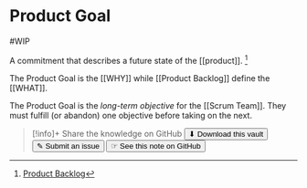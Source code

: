 # Product Goal
#WIP 

A commitment that describes a future state of the [[product]]. [^1]

The Product Goal is the [[WHY]] while [[Product Backlog]] define the [[WHAT]].

The Product Goal is the _long-term objective_ for the [[Scrum Team]]. They must fulfill (or abandon) one objective before taking on the next.

[^1]: [Product Backlog](https://scrumguides.org/scrum-guide.html#product-backlog)


> [!info]+ Share the knowledge on GitHub
> [<button>⬇ Download this vault</button>](https://github.com/mauvera94/Agile-Multiverse) [<button> ✎ Submit an issue</button>](https://github.com/mauvera94/Agile-Multiverse/issues) [<button> ☞ See this note on GitHub</button>](<https://github.com/mauvera94/Agile-Multiverse/blob/main/Agile_Multiverse/Product Goal.md>)